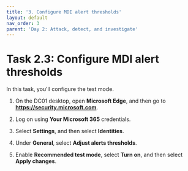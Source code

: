 ```yaml
---
title: '3. Configure MDI alert thresholds'
layout: default
nav_order: 3
parent: 'Day 2: Attack, detect, and investigate'
---
```


# Task 2.3: Configure MDI alert thresholds

In this task, you'll configure the test mode.

1. On the DC01 desktop, open **Microsoft Edge**, and then go to **https://security.microsoft.com**.

1. Log on using **Your Microsoft 365** credentials.

1. Select **Settings**, and then select **Identities**.

1. Under **General**, select **Adjust alerts thresholds**.

1. Enable **Recommended test mode**, select **Turn on**, and then select **Apply changes**.
